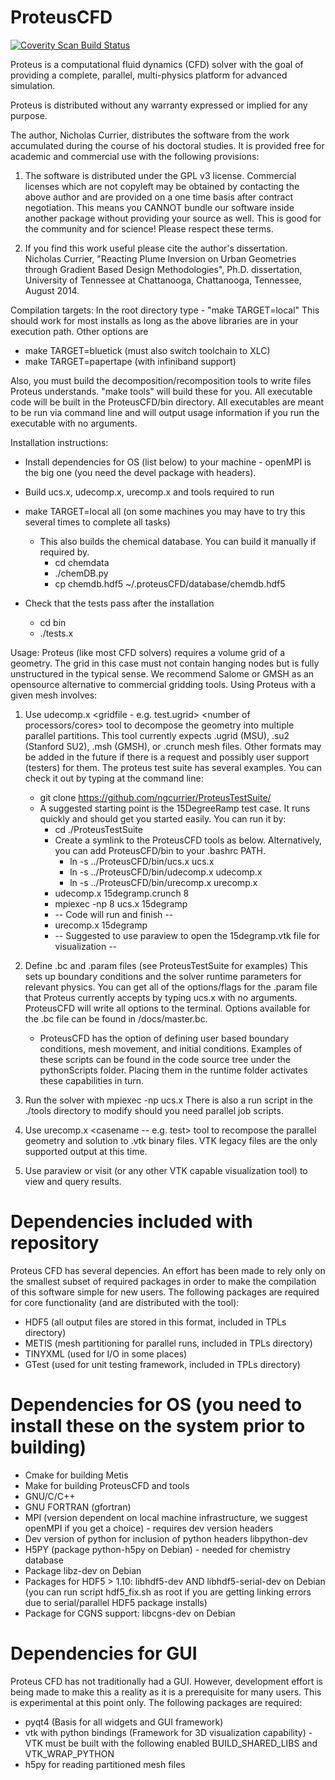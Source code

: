 ProteusCFD
==========

<a href="https://scan.coverity.com/projects/ngcurrier-proteuscfd">
  <img alt="Coverity Scan Build Status"
       src="https://scan.coverity.com/projects/10218/badge.svg"/>
</a>

Proteus is a computational fluid dynamics (CFD) solver 
with the goal of providing a complete, parallel, 
multi-physics platform for advanced simulation.

Proteus is distributed without any warranty expressed or
implied for any purpose. 

The author, Nicholas Currier, distributes the software from
the work accumulated during the course of his doctoral 
studies. It is provided free for academic and commercial
use with the following provisions:

1) The software is distributed under the GPL v3 license.
Commercial licenses which are not copyleft may be obtained
by contacting the above author and are provided on a one
time basis after contract negotiation.  This means you CANNOT
bundle our software inside another package without providing
your source as well. This is good for the community and for
science! Please respect these terms.

2) If you find this work useful please cite the author's 
dissertation.
Nicholas Currier, "Reacting Plume Inversion on Urban Geometries through 
Gradient Based Design Methodologies", Ph.D. dissertation,
University of Tennessee at Chattanooga, Chattanooga, Tennessee, August 2014.


Compilation targets:
  In the root directory type - "make TARGET=local"
  This should work for most installs as long as the above libraries are
  in your execution path. Other options are
  
  * make TARGET=bluetick (must also switch toolchain to XLC)
  * make TARGET=papertape (with infiniband support)
  
  Also, you must build the decomposition/recomposition tools to write files Proteus understands.
  "make tools"  will build these for you. All executable code will be built in the ProteusCFD/bin directory. All executables are meant to 
  be run via command line and will output usage information if you run the executable with no arguments.

Installation instructions:
  * Install dependencies for OS (list below) to your machine - openMPI is the big one (you need the devel package with headers).
  * Build ucs.x, udecomp.x, urecomp.x and tools required to run
  * make TARGET=local all (on some machines you may have to try this several times to complete all tasks)
      * This also builds the chemical database. You can build it manually if required by.
          * cd chemdata
          * ./chemDB.py
          * cp chemdb.hdf5 ~/.proteusCFD/database/chemdb.hdf5

  * Check that the tests pass after the installation
      * cd bin
      * ./tests.x

Usage:
  Proteus (like most CFD solvers) requires a volume grid of a geometry. The grid in this
  case must not contain hanging nodes but is fully unstructured in the typical sense.
  We recommend Salome or GMSH as an opensource alternative to commercial gridding tools.
  Using Proteus with a given mesh involves:
  
  1) Use udecomp.x <gridfile - e.g. test.ugrid> <number of processors/cores> tool to 
     decompose the geometry into multiple parallel partitions. This tool currently expects .ugrid (MSU), 
     .su2 (Stanford SU2), .msh (GMSH), or .crunch mesh files. Other formats may be added in the future 
     if there is a request and possibly user support (testers) for them. The proteus test suite has several examples. 
     You can check it out by typing at the command line:
     * git clone https://github.com/ngcurrier/ProteusTestSuite/
     * A suggested starting point is the 15DegreeRamp test case. It runs quickly and should get you started easily.
       You can run it by:
         * cd ./ProteusTestSuite
         * Create a symlink to the ProteusCFD tools as below. Alternatively, you can add ProteusCFD/bin to your .bashrc PATH.
             * ln -s ../ProteusCFD/bin/ucs.x ucs.x
             * ln -s ../ProteusCFD/bin/udecomp.x udecomp.x
             * ln -s ../ProteusCFD/bin/urecomp.x urecomp.x
         * udecomp.x 15degramp.crunch 8
         * mpiexec -np 8 ucs.x 15degramp
         * -- Code will run and finish --
         * urecomp.x 15degramp
         * -- Suggested to use paraview to open the 15degramp.vtk file for visualization --         
  
  2) Define <casename>.bc and <casename>.param files (see ProteusTestSuite for examples)
     This sets up boundary conditions and the solver runtime parameters for relevant physics.
     You can get all of the options/flags for the .param file that Proteus currently accepts by typing ucs.x
     with no arguments.  ProteusCFD will write all options to the terminal. Options available for the 
     .bc file can be found in /docs/master.bc.
     * ProteusCFD has the option of defining user based boundary conditions, mesh movement, and initial conditions. Examples
       of these scripts can be found in the code source tree under the pythonScripts folder. Placing them in the runtime
       folder activates these capabilities in turn.
  
  3) Run the solver with mpiexec -np <number of processors> ucs.x <casename>
     There is also a run script in the ./tools directory to modify should you need 
     parallel job scripts.
  
  4) Use urecomp.x <casename -- e.g. test> tool to recompose the parallel geometry and solution to .vtk binary files.
     VTK legacy files are the only supported output at this time.
  
  5) Use paraview or visit (or any other VTK capable visualization tool) to view and query results.

Dependencies included with repository
=====================================

Proteus CFD has several depencies. An effort has been made to rely only on the smallest subset
of required packages in order to make the compilation of this software simple for new users.
The following packages are required for core functionality (and are distributed with the tool):

* HDF5 (all output files are stored in this format, included in TPLs directory)
* METIS (mesh partitioning for parallel runs, included in TPLs directory)
* TINYXML (used for I/O in some places)
* GTest (used for unit testing framework, included in TPLs directory)

Dependencies for OS (you need to install these on the system prior to building)
====================
* Cmake for building Metis
* Make for building ProteusCFD and tools
* GNU/C/C++
* GNU FORTRAN (gfortran)
* MPI (version dependent on local machine infrastructure, we suggest openMPI if you get a choice) - requires dev version headers
* Dev version of python for inclusion of python headers libpython-dev
* H5PY (package python-h5py on Debian) - needed for chemistry database
* Package libz-dev on Debian
* Packages for HDF5 > 1.10: libhdf5-dev AND libhdf5-serial-dev on Debian (you can run script hdf5_fix.sh as root if you are getting linking errors due to serial/parallel HDF5 package installs)
* Package for CGNS support: libcgns-dev on Debian

Dependencies for GUI
====================

Proteus CFD has not traditionally had a GUI. However, development effort is being made to make this a
reality as it is a prerequisite for many users.  This is experimental at this point only.  The following
packages are required:

* pyqt4 (Basis for all widgets and GUI framework)
* vtk with python bindings (Framework for 3D visualization capability) - VTK must be built with the following enabled BUILD_SHARED_LIBS and VTK_WRAP_PYTHON 
* h5py for reading partitioned mesh files
